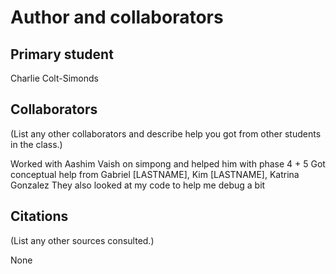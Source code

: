 Author and collaborators
========================

Primary student
---------------
Charlie Colt-Simonds

Collaborators
-------------
(List any other collaborators and describe help you got from other students
in the class.)

Worked with Aashim Vaish on simpong and helped him with phase 4 + 5
Got conceptual help from Gabriel [LASTNAME], Kim [LASTNAME], Katrina Gonzalez
They also looked at my code to help me debug a bit

Citations
---------
(List any other sources consulted.)

None
